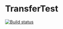 # TransferTest
[![Build status](https://ci.appveyor.com/api/projects/status/jjhsvb6vtvb0tsu1?svg=true)](https://ci.appveyor.com/project/Marcelo20044/transfertest)

